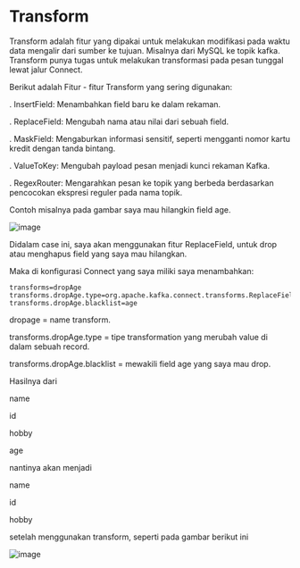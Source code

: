 # Transform

Transform adalah fitur yang dipakai untuk melakukan modifikasi pada waktu data mengalir dari sumber ke tujuan. Misalnya dari MySQL ke topik kafka. Transform punya tugas untuk melakukan transformasi pada pesan tunggal lewat jalur Connect.

Berikut adalah Fitur - fitur Transform yang sering digunakan:

. InsertField: Menambahkan field baru ke dalam rekaman.

. ReplaceField: Mengubah nama atau nilai dari sebuah field.

. MaskField: Mengaburkan informasi sensitif, seperti mengganti nomor kartu kredit dengan tanda bintang.

. ValueToKey: Mengubah payload pesan menjadi kunci rekaman Kafka.

. RegexRouter: Mengarahkan pesan ke topik yang berbeda berdasarkan pencocokan ekspresi reguler pada nama topik.

Contoh misalnya pada gambar saya mau hilangkin field age.

![image](https://github.com/user-attachments/assets/7e9d4d73-78f5-4938-83af-b81814e9b754)

Didalam case ini, saya akan menggunakan fitur ReplaceField, untuk drop atau menghapus field yang saya mau hilangkan.

Maka di konfigurasi Connect yang saya miliki saya menambahkan:
```
transforms=dropAge
transforms.dropAge.type=org.apache.kafka.connect.transforms.ReplaceField$Value
transforms.dropAge.blacklist=age
```

dropage = name transform.

transforms.dropAge.type = tipe transformation yang merubah value di dalam sebuah record.

transforms.dropAge.blacklist = mewakili field age yang saya mau drop.

Hasilnya dari 

name

id

hobby

age

nantinya akan menjadi

name 

id

hobby

setelah menggunakan transform, seperti pada gambar berikut ini

![image](https://github.com/user-attachments/assets/6f095120-e7f6-45a1-a0e4-e8a1512cf225)



